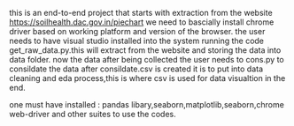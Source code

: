 this is an end-to-end project that starts with extraction from the website https://soilhealth.dac.gov.in/piechart we need to bascially install chrome driver based on working platform and version of the browser.
the user needs to have visual studio installed into the system running the code get_raw_data.py.this will extract from the website and storing the data into data folder.
now the data after being collected the user needs to cons.py to consildate the data 
after consildate.csv is created it is to put into data cleaning and eda process,this is where csv is used for data visualtion in the end.

one must have installed :
pandas libary,seaborn,matplotlib,seaborn,chrome web-driver and other suites to use the codes.
